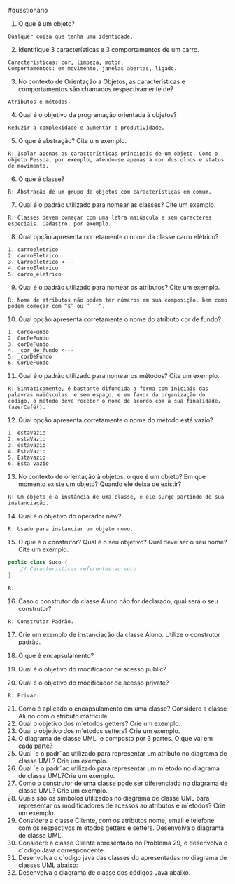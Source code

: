 #questionário
1. O que é um objeto?
```
Qualquer coisa que tenha uma identidade.
```

2. Identifique 3 características e 3 comportamentos de um carro. 
```
Características: cor, limpeza, motor;
Comportamentos: em movimento, janelas abertas, ligado.
```

3. No contexto de Orientação a Objetos, as características e comportamentos são chamados respectivamente de?
```
Atributos e métodos.
```

4. Qual é o objetivo da programação orientada à objetos? 
```
Reduzir a complexidade e aumentar a produtividade.
```

5. O que é abstração? Cite um exemplo.
```
R: Isolar apenas as características principais de um objeto. Como o objeto Pessoa, por exemplo, atendo-se apenas à cor dos olhos e status de movimento.
```

6. O que é classe?
```
R: Abstração de um grupo de objetos com características em comum.
```

7. Qual é o padrão utilizado para nomear as classes? Cite um exemplo. 
```
R: Classes devem começar com uma letra maiúscula e sem caracteres especiais. Cadastro, por exemplo.
```

8. Qual opção apresenta corretamente o nome da classe carro elétrico?
```
1. carroeletrico
2. carroEletrico 
3. Carroeletrico <---
4. CarroEletrico 
5. carro_eletrico
```

9. Qual é o padrão utilizado para nomear os atributos? Cite um exemplo. 
```
R: Nome de atributos não podem ter números em sua composição, bem como podem começar com “$” ou “ _ “.
```

10. Qual opção apresenta corretamente o nome do atributo cor de fundo? 
```
1. CordeFundo
2. CorDeFundo
3. corDeFundo 
4. _cor_de_fundo <---
5. _corDeFundo 
6. CorDeFundo
```

11. Qual é o padrão utilizado para nomear os métodos? Cite um exemplo.
```
R: Sintaticamente, é bastante difundida a forma com iniciais das palavras maiúsculas, e sem espaço, e em favor da organização do código, o método deve receber o nome de acordo com a sua finalidade. fazerCafé().
```

12. Qual opção apresenta corretamente o nome do método está vazio? 
```
1. estaVazio 
2. estaVazio 
3. estavazio 
4. EstaVazio 
5. Estavazio 
6. Esta vazio
```

13. No contexto de orientação à objetos, o que é um objeto? Em que momento existe um objeto? Quando ele deixa de existir?
```
R: Um objeto é a instância de uma classe, e ele surge partindo de sua instanciação.
```

14. Qual é o objetivo do operador new?
```
R: Usado para instanciar um objeto novo. 
```

15. O que é o construtor? Qual é o seu objetivo? Qual deve ser o seu nome? Cite um exemplo.
```java
public class Suco {
    // Características referentes ao suco
}
```
```
R:
```

16. Caso o construtor da classe Aluno não for declarado, qual será o seu construtor? 
```
R: Construtor Padrão.
```

17. Crie um exemplo de instanciação da classe Aluno. Utilize o construtor padrão. 
18. O que é encapsulamento?
19. Qual é o objetivo do modificador de acesso public? 


20. Qual é o objetivo do modificador de acesso private? 
```
R: Privar 
```

21. Como é aplicado o encapsulamento em uma classe? Considere a classe Aluno com o atributo matrícula. 
22. Qual o objetivo dos m´etodos getters? Crie um exemplo. 
23. Qual o objetivo dos m´etodos setters? Crie um exemplo. 
24. O diagrama de classe UML ´e composto por 3 partes. O que vai em cada parte? 
25. Qual ´e o padr˜ao utilizado para representar um atributo no diagrama de classe UML? Crie um exemplo.
26. Qual ´e o padr˜ao utilizado para representar um m´etodo no diagrama de classe UML?Crie um exemplo.
27. Como o construtor de uma classe pode ser diferenciado no diagrama de classe UML? Crie um exemplo.
28. Quais são os símbolos utilizados no diagrama de classe UML para representar os modificadores de acessos ao atributos e m´etodos? Crie um exemplo.
29. Considere a classe Cliente, com os atributos nome, email e telefone com os respectivos m´etodos getters e setters. Desenvolva o diagrama de classe UML. 
30. Considere a classe Cliente apresentado no Problema 29, e desenvolva o c´odigo Java correspondente.
31. Desenvolva o c´odigo java das classes do apresentadas no diagrama de classes UML abaixo:
32. Desenvolva o diagrama de classe dos códigos Java abaixo.
<img> 


